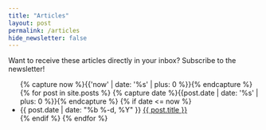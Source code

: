 ```yaml
---
title: "Articles"
layout: post
permalink: /articles
hide_newsletter: false
---
```


Want to receive these articles directly in your inbox? Subscribe to the newsletter!


<ul class="article-list">
  {% capture now %}{{'now' | date: '%s' | plus: 0 %}}{% endcapture %}
  {% for post in site.posts %}
    {% capture date %}{{post.date | date: '%s' | plus: 0 %}}{% endcapture %}
    {% if date <= now %}
    <li class="article-item">
      <time class="article-date" datetime="{{ post.date | date_to_xmlschema }}" itemprop="datePublished">{{ post.date | date: "%b %-d, %Y" }}</time>
      <a href="{{ post.url }}">{{ post.title }}</a>
    </li>
    {% endif %}
  {% endfor %}
</ul>
